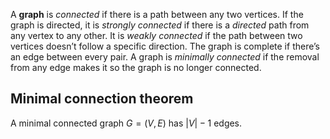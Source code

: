 A **graph** is *connected* if there is a path between any two vertices. If the graph is directed, it is *strongly connected* if there is a *directed* path from any vertex to any other. It is *weakly connected* if the path between two vertices doesn’t follow a specific direction. The graph is complete if there’s an edge between every pair. A graph is *minimally connected* if the removal from any edge makes it so the graph is no longer connected.

## Minimal connection theorem
A minimal connected graph $G = (V,E)$ has $|V| - 1$ edges.

